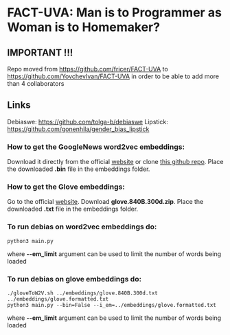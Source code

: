 # FACT-UVA: Man is to Programmer as Woman is to Homemaker?

## IMPORTANT !!!

Repo moved from https://github.com/fricer/FACT-UVA to https://github.com/YovchevIvan/FACT-UVA in order to be able to add more than 4 collaborators

## Links

Debiaswe: https://github.com/tolga-b/debiaswe
Lipstick: https://github.com/gonenhila/gender_bias_lipstick

### How to get the GoogleNews word2vec embeddings:
Download it directly from the official [website](https://code.google.com/archive/p/word2vec/) or clone [this github repo](https://github.com/mmihaltz/word2vec-GoogleNews-vectors). Place the downloaded **.bin** file in the embeddings folder.

### How to get the Glove embeddings:
Go to the official [website](https://nlp.stanford.edu/projects/glove/). Download **glove.840B.300d.zip**. Place the downloaded **.txt** file in the embeddings folder.

### To run debias on word2vec embeddings do:
```
python3 main.py
```
where __--em_limit__ argument can be used to limit the number of words being loaded

### To run debias on glove embeddings do:
```
./gloveToW2V.sh ../embeddings/glove.840B.300d.txt ../embeddings/glove.formatted.txt
python3 main.py --bin=False --i_em=../embeddings/glove.formatted.txt
```
where __--em_limit__ argument can be used to limit the number of words being loaded


